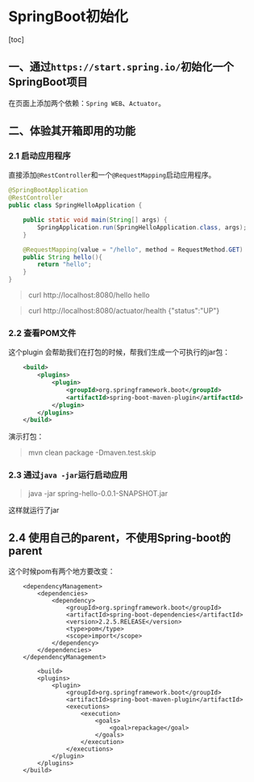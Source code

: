 # SpringBoot初始化

[toc]

## 一、通过`https://start.spring.io/`初始化一个SpringBoot项目

在页面上添加两个依赖：`Spring WEB`、`Actuator`。

## 二、体验其开箱即用的功能

### 2.1 启动应用程序

直接添加`@RestController`和一个`@RequestMapping`启动应用程序。

```java
@SpringBootApplication
@RestController
public class SpringHelloApplication {

	public static void main(String[] args) {
		SpringApplication.run(SpringHelloApplication.class, args);
	}

	@RequestMapping(value = "/hello", method = RequestMethod.GET)
	public String hello(){
		return "hello";
	}
}
```



> curl http://localhost:8080/hello
> hello

> curl http://localhost:8080/actuator/health
> {"status":"UP"}

### 2.2 查看POM文件

这个plugin 会帮助我们在打包的时候，帮我们生成一个可执行的jar包：

```xml
	<build>
		<plugins>
			<plugin>
				<groupId>org.springframework.boot</groupId>
				<artifactId>spring-boot-maven-plugin</artifactId>
			</plugin>
		</plugins>
	</build>
```

演示打包：

> mvn clean package -Dmaven.test.skip

### 2.3 通过`java -jar`运行启动应用

> java -jar spring-hello-0.0.1-SNAPSHOT.jar

这样就运行了jar



## 2.4 使用自己的parent，不使用Spring-boot的parent

这个时候pom有两个地方要改变：

```
	<dependencyManagement>
		<dependencies>
			<dependency>
				<groupId>org.springframework.boot</groupId>
				<artifactId>spring-boot-dependencies</artifactId>
				<version>2.2.5.RELEASE</version>
				<type>pom</type>
				<scope>import</scope>
			</dependency>
		</dependencies>
	</dependencyManagement>
	
		<build>
		<plugins>
			<plugin>
				<groupId>org.springframework.boot</groupId>
				<artifactId>spring-boot-maven-plugin</artifactId>
				<executions>
					<execution>
						<goals>
							<goal>repackage</goal>
						</goals>
					</execution>
				</executions>
			</plugin>
		</plugins>
	</build>
```



